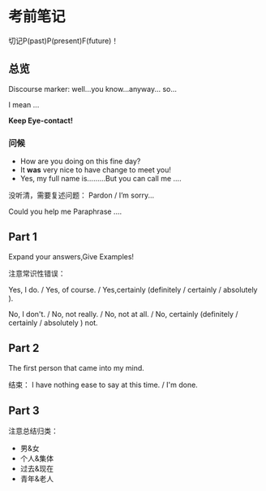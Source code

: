 # 考前笔记

切记P(past)P(present)F(future)！

## 总览

Discourse marker: well...you know...anyway... so...

I mean ...

**Keep Eye-contact!**

### 问候

  * How are you doing on this fine day?
  * It **was** very nice to have change to meet you!
  * Yes, my full name is………But you can call me ….

没听清，需要复述问题：
Pardon / I’m sorry...

Could you help me Paraphrase ....

## Part 1

Expand your answers,Give Examples!

注意常识性错误：

Yes, I do. / Yes, of course. / Yes,certainly (definitely / certainly / absolutely ). 

No, I don't. / No, not really. / No, not at all. / No, certainly (definitely / certainly / absolutely ) not.

## Part 2

The first person that came into my mind.

结束： I have nothing ease to say at this time. / I'm done.

## Part 3

注意总结归类：

  * 男&女
  * 个人&集体
  * 过去&现在
  * 青年&老人